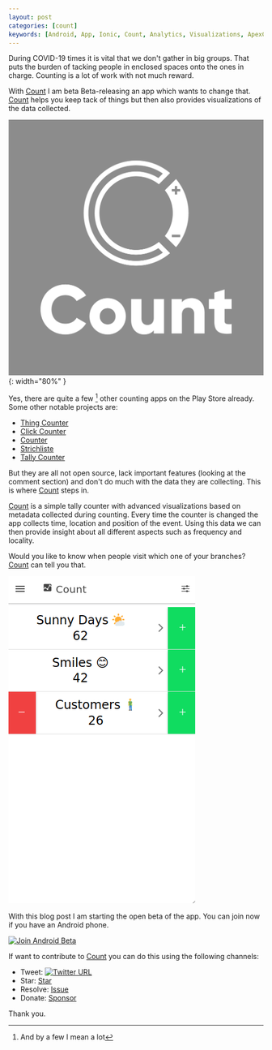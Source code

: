 ```yaml
---
layout: post
categories: [count]
keywords: [Android, App, Ionic, Count, Analytics, Visualizations, ApexCharts]
---
```


During COVID-19 times it is vital that we don't gather in big groups.
That puts the burden of tacking people in enclosed spaces onto the ones in
charge. Counting is a lot of work with not much reward.

With [Count][count-github] I am beta Beta-releasing an app which wants to change
that. [Count][count-github] helps you keep tack of things but then also provides
visualizations of the data collected.

![Count](/static/posts/count-beta-release/count.jpg){: width="80%" }

Yes, there are quite a few [^1] other counting apps on the Play Store already.
Some other notable projects are:

* [Thing Counter](https://play.google.com/store/apps/details?id=de.sleak.thingcounter&hl=en)
* [Click Counter](https://play.google.com/store/apps/details?id=com.useless.counter&hl=en)
* [Counter](https://play.google.com/store/apps/details?id=me.tsukanov.counter&hl=en)
* [Strichliste](https://play.google.com/store/apps/details?id=de.cliff.strichliste&hl=en)
* [Tally Counter](https://play.google.com/store/apps/details?id=com.visiativity.tallycounter&hl=en)

But they are all not open source, lack important features (looking at the comment
section) and don't do much with the data they are collecting. This is where
[Count][count-github] steps in.

[Count][count-github] is a simple tally counter with advanced visualizations
based on metadata collected during counting. Every time the counter is changed
the app collects time, location and position of the event. Using this data
we can then provide insight about all different aspects such as frequency and
locality.

Would you like to know when people visit which one of your branches?
[Count][count-github] can tell you that.

![Count Preview](/static/posts/count-beta-release/preview.gif)

With this blog post I am starting the open beta of the app. You can join
now if you have an Android phone.

[![Join Android Beta](https://img.shields.io/badge/Join%20Android%20Beta-NOW!-brightgreen)](https://play.google.com/apps/testing/ch.duckpond.count)

If want to contribute to [Count][count-github] you can do this using the
following channels:

<script async defer src="https://buttons.github.io/buttons.js"></script>

* Tweet: [![Twitter URL](https://img.shields.io/twitter/url?label=%23CountApp&url=https%3A%2F%2Fgithub.com%2FEnteee%2Fcount)](https://twitter.com/intent/tweet?text=Count%2C%20Visualize%2C%20Understand&hashtags=CountApp,Ionic,JavaScript,TypeScript&url=https%3A%2F%2Fgithub.com%2FEnteee%2Fcount)
* Star: <a class="github-button" href="https://github.com/Enteee/count" data-icon="octicon-star" data-show-count="true" aria-label="Star Enteee/count on GitHub">Star</a>
* Resolve: <a class="github-button" href="https://github.com/Enteee/count/issues" data-icon="octicon-issue-opened" data-show-count="true" aria-label="Issue Enteee/count on GitHub">Issue</a>
* Donate: <a class="github-button" href="https://github.com/sponsors/Enteee" data-icon="octicon-heart" aria-label="Sponsor @Enteee on GitHub">Sponsor</a>

Thank you.

[^1]: And by a few I mean a lot

[count-github]:https://github.com/Enteee/count
